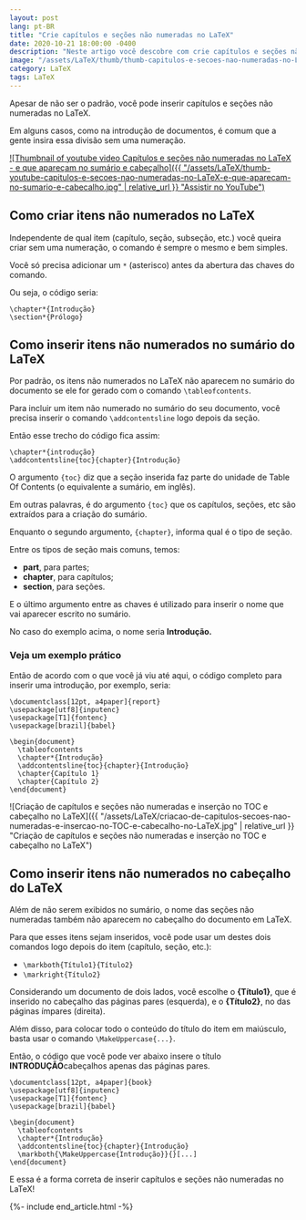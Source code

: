 ```yaml
---
layout: post
lang: pt-BR
title: "Crie capítulos e seções não numeradas no LaTeX"
date: 2020-10-21 18:00:00 -0400
description: "Neste artigo você descobre com crie capítulos e seções não numeradas no LaTeX."
image: "/assets/LaTeX/thumb/thumb-capitulos-e-secoes-nao-numeradas-no-LaTeX-e-que-aparecam-no-sumario-e-cabecalho.jpg"
category: LaTeX
tags: LaTeX
---
```


Apesar de não ser o padrão, você pode inserir capítulos e seções não numeradas no LaTeX.

Em alguns casos, como na introdução de documentos, é comum que a gente insira essa divisão sem uma numeração.

<!-- Youtube Video -->
<a href="https://www.youtube.com/watch?v=ACEGcMAdyro" target="_blank">
  ![Thumbnail of youtube video Capítulos e seções não numeradas no LaTeX - e que apareçam no sumário e cabeçalho]({{ "/assets/LaTeX/thumb-youtube-capitulos-e-secoes-nao-numeradas-no-LaTeX-e-que-aparecam-no-sumario-e-cabecalho.jpg" | relative_url }} "Assistir no YouTube")
</a>

## Como criar itens não numerados no LaTeX

Independente de qual item (capítulo, seção, subseção, etc.) você queira criar sem uma numeração, o comando é sempre o mesmo e bem simples.

Você só precisa adicionar um `*` (asterisco) antes da abertura das chaves do comando.

Ou seja, o código seria:

```TeX
\chapter*{Introdução}
\section*{Prólogo}
```

## Como inserir itens não numerados no sumário do LaTeX

Por padrão, os itens não numerados no LaTeX não aparecem no sumário do documento se ele for gerado com o comando `\tableofcontents`.

Para incluir um item não numerado no sumário do seu documento, você precisa inserir o comando `\addcontentsline` logo depois da seção.

Então esse trecho do código fica assim:

```TeX
\chapter*{introdução}
\addcontentsline{toc}{chapter}{Introdução}
```

O argumento `{toc}` diz que a seção inserida faz parte do unidade de Table Of Contents (o equivalente a sumário, em inglês).

Em outras palavras, é do argumento `{toc}` que os capítulos, seções, etc são extraídos para a criação do sumário.

Enquanto o segundo argumento, `{chapter}`, informa qual é o tipo de seção.

Entre os tipos de seção mais comuns, temos:

- **part**, para partes;
- **chapter**, para capítulos;
- **section**, para seções.

E o último argumento entre as chaves é utilizado para inserir o nome que vai aparecer escrito no sumário.

No caso do exemplo acima, o nome seria **Introdução.**

### Veja um exemplo prático

Então de acordo com o que você já viu até aqui, o código completo para inserir uma introdução, por exemplo, seria:

```TeX
\documentclass[12pt, a4paper]{report}
\usepackage[utf8]{inputenc}
\usepackage[T1]{fontenc}
\usepackage[brazil]{babel}

\begin{document}
  \tableofcontents
  \chapter*{Introdução}
  \addcontentsline{toc}{chapter}{Introdução}
  \chapter{Capítulo 1}
  \chapter{Capítulo 2}
\end{document}
```

![Criação de capítulos e seções não numeradas e inserção no TOC e cabeçalho no LaTeX]({{ "/assets/LaTeX/criacao-de-capitulos-secoes-nao-numeradas-e-insercao-no-TOC-e-cabecalho-no-LaTeX.jpg" | relative_url }} "Criação de capítulos e seções não numeradas e inserção no TOC e cabeçalho no LaTeX")

## Como inserir itens não numerados no cabeçalho do LaTeX

Além de não serem exibidos no sumário, o nome das seções não numeradas também não aparecem no cabeçalho do documento em LaTeX.

Para que esses itens sejam inseridos, você pode usar um destes dois comandos logo depois do item (capítulo, seção, etc.):

- `\markboth{Título1}{Título2}`
- `\markright{Título2}`

Considerando um documento de dois lados, você escolhe o **{Título1}**, que é inserido no cabeçalho das páginas pares (esquerda), e o **{Título2}**, no das páginas ímpares (direita).

Além disso, para colocar todo o conteúdo do título do item em maiúsculo, basta usar o comando `\MakeUppercase{...}`.

Então, o código que você pode ver abaixo insere o título **INTRODUÇÃO**cabeçalhos apenas das páginas pares.

```TeX
\documentclass[12pt, a4paper]{book}
\usepackage[utf8]{inputenc}
\usepackage[T1]{fontenc}
\usepackage[brazil]{babel}

\begin{document}
  \tableofcontents
  \chapter*{Introdução}
  \addcontentsline{toc}{chapter}{Introdução}
  \markboth{\MakeUppercase{Introdução}}{}[...]
\end{document}
```

E essa é a forma correta de inserir capítulos e seções não numeradas no LaTeX!

{%- include end_article.html -%}
